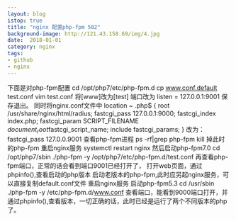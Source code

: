 ```yaml
---
layout: blog
istop: true
title: "nginx 配置php-fpm 502"
background-image: http://121.43.158.69/img/4.jpg
date:  2018-01-01
category: nginx
tags:
- github
- nginx
---
```


下面是对php-fpm配置
cd /opt/php7/etc/php-fpm.d
cp www.conf.default test.conf
vim test.conf
将[www]改为[test]
端口改为
listen = 127.0.0.1:9001
保存退出。
同时将nginx.conf文件中
location ~ \.php$ {
        root           /usr/share/nginx/html/radius;
        fastcgi_pass   127.0.0.1:9000;
        fastcgi_index  index.php;
        fastcgi_param  SCRIPT_FILENAME  $document_root$fastcgi_script_name;
        include        fastcgi_params;
    }
改为：fastcgi_pass 127.0.0.9001
查看php-fpm进程
ps -rf|grep php-fpm
kill 掉此时的php-fpm
重启nginx服务
systemctl restart nginx
然后启动php-fpm7.0
cd /opt/php7/sbin
./php-fpm -y /opt/php7/etc/php-fpm.d/test.conf
再查看php-fpm端口，正常的话会看到端口9001已经打开了，
打开web页面，通过phpinfo(),查看启动的php版本
启动老版本的php-fpm,此时应另起nginx服务，可以直接复制default.conf文件
重启nginx服务
启动php-fpm5.3
cd /usr/sbin
./php-fpm -y /etc/php-fpm.d/www.conf
查看端口，能看到9000端口打开，并通过phpinfo(),查看版本，一切正确的话，此时已经是运行了两个不同版本的php了。
